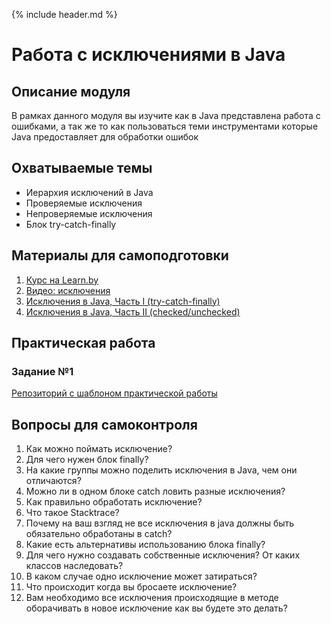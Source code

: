 {% include header.md %}

Работа с исключениями в Java
====================

Описание модуля
---------------------
В рамках данного модуля вы изучите как в Java представлена работа с ошибками, а так же то как пользоваться теми инструментами которые Java предоставляет для обработки ошибок

Охватываемые темы
---------------------
+ Иерархия исключений в Java
+ Проверяемые исключения
+ Непроверяемые исключения
+ Блок try-catch-finally

Материалы для самоподготовки
---------------------
1. [Курс на Learn.by](https://learn.by/courses/course-v1:EPAM+JEE+ext1/courseware)
1. [Видео: исключения](https://www.youtube.com/watch?v=RcwyUIyF7kI)
1. [Исключения в Java, Часть I (try-catch-finally)](https://habr.com/ru/company/golovachcourses/blog/223821/)
1. [Исключения в Java, Часть II (checked/unchecked)](https://habr.com/ru/company/golovachcourses/blog/225585/)

Практическая работа
---------------------

### Задание №1
[Репозиторий с шаблоном практической работы](https://github.com/JAVA-ONLINE-EDUCATION-COURSE/java-exceptions-template)

Вопросы для самоконтроля
---------------------
1. Как можно поймать исключение?
1. Для чего нужен блок finally?
1. На какие группы можно поделить исключения в Java, чем они отличаются?
1. Можно ли в одном блоке catch ловить разные исключения?
1. Как правильно обработать исключение?
1. Что такое Stacktrace?
1. Почему на ваш взгляд не все исключения в java должны быть обязательно обработаны в catch?
1. Какие есть альтернативы использованию блока finally?
1. Для чего нужно создавать собственные исключения? От каких классов наследовать?
1. В каком случае одно исключение может затираться?
1. Что происходит когда вы бросаете исключение?
1. Вам необходимо все исключения происходящие в методе оборачивать в новое исключение как вы будете это делать?
